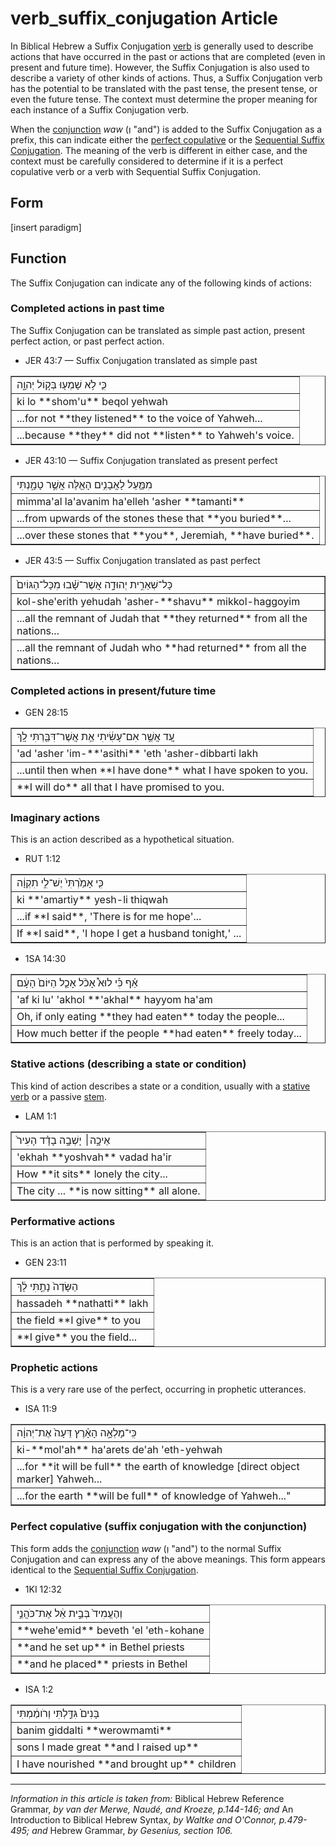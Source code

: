 # verb_suffix_conjugation Article
In Biblical Hebrew a Suffix Conjugation [verb](https://git.door43.org/Door43/en-uhg/src/master/content/verb/02.md) is generally used to describe actions that have occurred in the past or actions that are completed (even in present and future time). However, the Suffix Conjugation is also used to describe a variety of other kinds of actions. Thus, a Suffix Conjugation verb has the potential to be translated with the past tense, the present tense, or even the future tense. The context must determine the proper meaning for each instance of a Suffix Conjugation verb.

When the [conjunction](https://git.door43.org/Door43/en-uhg/src/master/content/conjunction/02.md#) *waw* (וְ "and") is added to the Suffix Conjugation as a prefix, this can indicate either the [perfect copulative](https://git.door43.org/Door43/en-uhg/src/master/content/verb_perfect/02.md#perfect-copulative-perfect-with-a-conjunction) or the [Sequential Suffix Conjugation](https://git.door43.org/Door43/en-uhg/src/master/content/verb_sequential_perfect/02.md). The meaning of the verb is different in either case, and the context must be carefully considered to determine if it is a perfect copulative verb or a verb with Sequential Suffix Conjugation.  

## Form

[insert paradigm]

## Function

The Suffix Conjugation can indicate any of the following kinds of actions:

### Completed actions in past time
The Suffix Conjugation can be translated as simple past action, present perfect action, or past perfect action.

* JER 43:7 — Suffix Conjugation translated as simple past
<table border="1" class="docutils">
<colgroup>
<col width="100%" />
</colgroup>
<tbody valign="top">
<tr class="row-odd"><td>כִּ֛י לֹ֥א שָׁמְע֖וּ בְּק֣וֹל יְהוָ֑ה</td>
</tr>
<tr class="row-even"><td>ki lo **shom'u** beqol yehwah</td>
</tr>
<tr class="row-odd"><td>...for not **they listened** to the voice of Yahweh...</td>
</tr>
<tr class="row-even"><td>...because **they** did not **listen** to Yahweh's voice.</td>
</tr>
</tbody>
</table>

* JER 43:10 — Suffix Conjugation translated as present perfect
<table border="1" class="docutils">
<colgroup>
<col width="100%" />
</colgroup>
<tbody valign="top">
<tr class="row-odd"><td>מִמַּ֛עַל לָאֲבָנִ֥ים הָאֵ֖לֶּה אֲשֶׁ֣ר טָמָ֑נְתִּי</td>
</tr>
<tr class="row-even"><td>mimma'al la'avanim ha'elleh 'asher **tamanti**</td>
</tr>
<tr class="row-odd"><td>...from upwards of the stones these that **you buried**...</td>
</tr>
<tr class="row-even"><td>...over these stones that **you**, Jeremiah, **have buried**.</td>
</tr>
</tbody>
</table>

* JER 43:5 — Suffix Conjugation translated as past perfect
<table border="1" class="docutils">
<colgroup>
<col width="100%" />
</colgroup>
<tbody valign="top">
<tr class="row-odd"><td>כָּל־שְׁאֵרִ֣ית יְהוּדָ֑ה אֲשֶׁר־שָׁ֗בוּ מִכָּל־הַגּוֹיִם֙</td>
</tr>
<tr class="row-even"><td>kol-she'erith yehudah 'asher-**shavu** mikkol-haggoyim</td>
</tr>
<tr class="row-odd"><td>...all the remnant of Judah that **they returned** from all the nations...</td>
</tr>
<tr class="row-even"><td>...all the remnant of Judah who **had returned** from all the nations...</td>
</tr>
</tbody>
</table>

### Completed actions in present/future time

* GEN 28:15
<table border="1" class="docutils">
<colgroup>
<col width="100%" />
</colgroup>
<tbody valign="top">
<tr class="row-odd"><td>עַ֚ד אֲשֶׁ֣ר אִם־עָשִׂ֔יתִי אֵ֥ת אֲשֶׁר־דִּבַּ֖רְתִּי לָֽךְ</td>
</tr>
<tr class="row-even"><td>'ad 'asher 'im-**'asithi** 'eth 'asher-dibbarti lakh</td>
</tr>
<tr class="row-odd"><td>...until then when **I have done** what I have spoken to you.</td>
</tr>
<tr class="row-even"><td>**I will do** all that I have promised to you.</td>
</tr>
</tbody>
</table>

### Imaginary actions
This is an action described as a hypothetical situation.

* RUT 1:12
<table border="1" class="docutils">
<colgroup>
<col width="100%" />
</colgroup>
<tbody valign="top">
<tr class="row-odd"><td>כִּ֤י אָמַ֙רְתִּי֙ יֶשׁ־לִ֣י תִקְוָ֔ה</td>
</tr>
<tr class="row-even"><td>ki **'amartiy** yesh-li thiqwah</td>
</tr>
<tr class="row-odd"><td>...if **I said**, 'There is for me hope'...</td>
</tr>
<tr class="row-even"><td>If **I said**, 'I hope I get a husband tonight,' ...</td>
</tr>
</tbody>
</table>

* 1SA 14:30
<table border="1" class="docutils">
<colgroup>
<col width="100%" />
</colgroup>
<tbody valign="top">
<tr class="row-odd"><td>אַ֗ף כִּ֡י לוּא֩ אָכֹ֨ל אָכַ֤ל הַיּוֹם֙ הָעָ֔ם</td>
</tr>
<tr class="row-even"><td>'af ki lu' 'akhol **'akhal** hayyom ha'am</td>
</tr>
<tr class="row-odd"><td>Oh, if only eating **they had eaten** today the people...</td>
</tr>
<tr class="row-even"><td>How much better if the people **had eaten** freely today...</td>
</tr>
</tbody>
</table>

### Stative actions (describing a state or condition)
This kind of action describes a state or a condition, usually with a [stative verb](https://git.door43.org/Door43/en-uhg/src/master/content/verb/02.md#non-action-or-stative-verbs) or a passive [stem](https://git.door43.org/Door43/en-uhg/src/master/content/stem/02.md).

* LAM 1:1
<table border="1" class="docutils">
<colgroup>
<col width="100%" />
</colgroup>
<tbody valign="top">
<tr class="row-odd"><td>אֵיכָ֣ה׀ יָשְׁבָ֣ה בָדָ֗ד הָעִיר֙</td>
</tr>
<tr class="row-even"><td>'ekhah **yoshvah** vadad ha'ir</td>
</tr>
<tr class="row-odd"><td>How **it sits** lonely the city...</td>
</tr>
<tr class="row-even"><td>The city ... **is now sitting** all alone.</td>
</tr>
</tbody>
</table>

### Performative actions
This is an action that is performed by speaking it.

* GEN 23:11
<table border="1" class="docutils">
<colgroup>
<col width="100%" />
</colgroup>
<tbody valign="top">
<tr class="row-odd"><td>הַשָּׂדֶה֙ נָתַ֣תִּי לָ֔ךְ</td>
</tr>
<tr class="row-even"><td>hassadeh **nathatti** lakh</td>
</tr>
<tr class="row-odd"><td>the field **I give** to you</td>
</tr>
<tr class="row-even"><td>**I give** you the field...</td>
</tr>
</tbody>
</table>

### Prophetic actions
This is a very rare use of the perfect, occurring in prophetic utterances.

* ISA 11:9
<table border="1" class="docutils">
<colgroup>
<col width="100%" />
</colgroup>
<tbody valign="top">
<tr class="row-odd"><td>כִּֽי־מָלְאָ֣ה הָאָ֗רֶץ דֵּעָה֙ אֶת־יְהוָ֔ה</td>
</tr>
<tr class="row-even"><td>ki-**mol'ah** ha'arets de'ah 'eth-yehwah</td>
</tr>
<tr class="row-odd"><td>...for **it will be full** the earth of knowledge [direct object marker] Yahweh...</td>
</tr>
<tr class="row-even"><td>...for the earth **will be full** of knowledge of Yahweh..."</td>
</tr>
</tbody>
</table>

### Perfect copulative (suffix conjugation with the conjunction)
This form adds the [conjunction](https://git.door43.org/Door43/en-uhg/src/master/content/conjunction/02.md#) *waw* (וְ "and") to the normal Suffix Conjugation and can express any of the above meanings. This form appears identical to the [Sequential Suffix Conjugation](https://git.door43.org/Door43/en-uhg/src/master/content/verb_sequential_perfect/02.md).

* 1KI 12:32
<table border="1" class="docutils">
<colgroup>
<col width="100%" />
</colgroup>
<tbody valign="top">
<tr class="row-odd"><td>וְהֶעֱמִיד֙ בְּבֵ֣ית אֵ֔ל אֶת־כֹּהֲנֵ֥י</td>
</tr>
<tr class="row-even"><td>**wehe'emid** beveth 'el 'eth-kohane</td>
</tr>
<tr class="row-odd"><td>**and he set up** in Bethel priests</td>
</tr>
<tr class="row-even"><td>**and he placed** priests in Bethel</td>
</tr>
</tbody>
</table>

* ISA 1:2
<table border="1" class="docutils">
<colgroup>
<col width="100%" />
</colgroup>
<tbody valign="top">
<tr class="row-odd"><td>בָּנִים֙ גִּדַּ֣לְתִּי וְרֹומַ֔מְתִּי</td>
</tr>
<tr class="row-even"><td>banim giddalti **werowmamti**</td>
</tr>
<tr class="row-odd"><td>sons I made great **and I raised up**</td>
</tr>
<tr class="row-even"><td>I have nourished **and brought up** children</td>
</tr>
</tbody>
</table>

--------------------------------------

*Information in this article is taken from:* Biblical Hebrew Reference Grammar, *by van der Merwe, Naudé, and Kroeze, p.144-146; and* An Introduction to Biblical Hebrew Syntax, *by Waltke and O'Connor, p.479-495; and* Hebrew Grammar, *by Gesenius, section 106.*